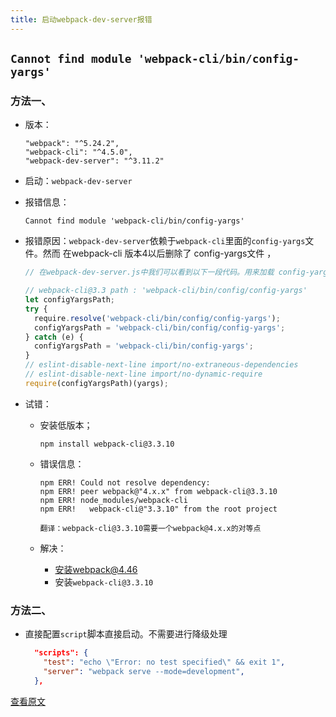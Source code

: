 ```yaml
---
title: 启动webpack-dev-server报错
---
```


## `Cannot find module 'webpack-cli/bin/config-yargs'`

### 方法一、

- 版本：

  ```
  "webpack": "^5.24.2",
  "webpack-cli": "^4.5.0",
  "webpack-dev-server": "^3.11.2"
  ```

- 启动：`webpack-dev-server`

- 报错信息：

  ```
  Cannot find module 'webpack-cli/bin/config-yargs'
  ```

- 报错原因：`webpack-dev-server`依赖于`webpack-cli`里面的`config-yargs`文件。然而 在webpack-cli 版本4以后删除了 config-yargs文件 ，

  ```js
  // 在webpack-dev-server.js中我们可以看到以下一段代码。用来加载 config-yargs 文件，
  
  // webpack-cli@3.3 path : 'webpack-cli/bin/config/config-yargs'
  let configYargsPath;
  try {
    require.resolve('webpack-cli/bin/config/config-yargs');
    configYargsPath = 'webpack-cli/bin/config/config-yargs';
  } catch (e) {
    configYargsPath = 'webpack-cli/bin/config-yargs';
  }
  // eslint-disable-next-line import/no-extraneous-dependencies
  // eslint-disable-next-line import/no-dynamic-require
  require(configYargsPath)(yargs);
  ```

  

- 试错：

  - 安装低版本；

    ```
    npm install webpack-cli@3.3.10
    ```

  - 错误信息：

    ```
    npm ERR! Could not resolve dependency:
    npm ERR! peer webpack@"4.x.x" from webpack-cli@3.3.10
    npm ERR! node_modules/webpack-cli
    npm ERR!   webpack-cli@"3.3.10" from the root project
    
    翻译：webpack-cli@3.3.10需要一个webpack@4.x.x的对等点
    ```

  - 解决：

    - 安装webpack@4.46
    - 安装`webpack-cli@3.3.10`


### 方法二、

- 直接配置`script`脚本直接启动。不需要进行降级处理

  ```json
    "scripts": {
      "test": "echo \"Error: no test specified\" && exit 1",
      "server": "webpack serve --mode=development",
    },
  ```

[查看原文](https://blog.csdn.net/weixin_40599109/article/details/109582365)